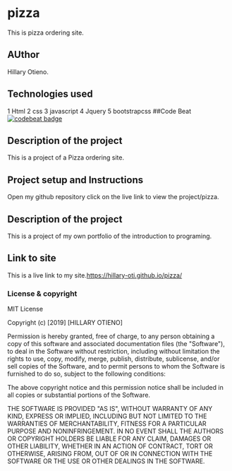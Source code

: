 # pizza
This is pizza ordering site.
## AUthor
Hillary Otieno.
## Technologies used
1 Html
2 css
3 javascript
4 Jquery
5 bootstrapcss
##Code Beat
[![codebeat badge](https://codebeat.co/badges/46af4eee-02fe-4a67-ae65-17669cb6833b)](https://codebeat.co/projects/github-com-hillary-oti-pizza-master)

## Description of the project
This is a project of a Pizza ordering site.
## Project setup and Instructions
Open my github repository
click on the live link to view the project/pizza.
## Description of the project
This is a project of my own portfolio of the introduction to programing.
## Link to site
This is a live link to my site.https://hillary-oti.github.io/pizza/
### License & copyright
MIT License

Copyright (c) [2019] [HILLARY OTIENO]

Permission is hereby granted, free of charge, to any person obtaining a copy
of this software and associated documentation files (the "Software"), to deal
in the Software without restriction, including without limitation the rights
to use, copy, modify, merge, publish, distribute, sublicense, and/or sell
copies of the Software, and to permit persons to whom the Software is
furnished to do so, subject to the following conditions:

The above copyright notice and this permission notice shall be included in all
copies or substantial portions of the Software.

THE SOFTWARE IS PROVIDED "AS IS", WITHOUT WARRANTY OF ANY KIND, EXPRESS OR
IMPLIED, INCLUDING BUT NOT LIMITED TO THE WARRANTIES OF MERCHANTABILITY,
FITNESS FOR A PARTICULAR PURPOSE AND NONINFRINGEMENT. IN NO EVENT SHALL THE
AUTHORS OR COPYRIGHT HOLDERS BE LIABLE FOR ANY CLAIM, DAMAGES OR OTHER
LIABILITY, WHETHER IN AN ACTION OF CONTRACT, TORT OR OTHERWISE, ARISING FROM,
OUT OF OR IN CONNECTION WITH THE SOFTWARE OR THE USE OR OTHER DEALINGS IN THE
SOFTWARE.
